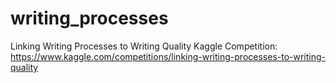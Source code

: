 # writing_processes
Linking Writing Processes to Writing Quality Kaggle Competition: https://www.kaggle.com/competitions/linking-writing-processes-to-writing-quality
